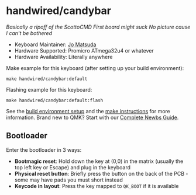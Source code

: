 # handwired/candybar


*Basically a ripoff of the ScottoCMD*
*First board might suck*
*No picture cause I can't be bothered*

* Keyboard Maintainer: [Jo Matsuda](https://github.com/iamjomatsuda)
* Hardware Supported: Promicro ATmega32u4 or whatever
* Hardware Availability: Literally anywhere

Make example for this keyboard (after setting up your build environment):

    make handwired/candybar:default

Flashing example for this keyboard:

    make handwired/candybar:default:flash

See the [build environment setup](https://docs.qmk.fm/#/getting_started_build_tools) and the [make instructions](https://docs.qmk.fm/#/getting_started_make_guide) for more information. Brand new to QMK? Start with our [Complete Newbs Guide](https://docs.qmk.fm/#/newbs).

## Bootloader

Enter the bootloader in 3 ways:

* **Bootmagic reset**: Hold down the key at (0,0) in the matrix (usually the top left key or Escape) and plug in the keyboard
* **Physical reset button**: Briefly press the button on the back of the PCB - some may have pads you must short instead
* **Keycode in layout**: Press the key mapped to `QK_BOOT` if it is available
